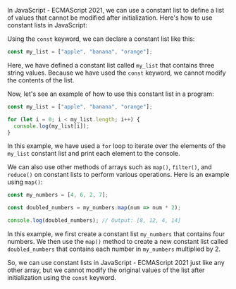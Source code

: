 In JavaScript - ECMAScript 2021, we can use a constant list to define a list of values that cannot be modified after initialization. Here's how to use constant lists in JavaScript:

Using the `const` keyword, we can declare a constant list like this:

```javascript
const my_list = ["apple", "banana", "orange"];
```

Here, we have defined a constant list called `my_list` that contains three string values. Because we have used the `const` keyword, we cannot modify the contents of the list.

Now, let's see an example of how to use this constant list in a program:

```javascript
const my_list = ["apple", "banana", "orange"];

for (let i = 0; i < my_list.length; i++) {
  console.log(my_list[i]);
}
```

In this example, we have used a `for` loop to iterate over the elements of the `my_list` constant list and print each element to the console.

We can also use other methods of arrays such as `map()`, `filter()`, and `reduce()` on constant lists to perform various operations. Here is an example using `map()`:

```javascript
const my_numbers = [4, 6, 2, 7];

const doubled_numbers = my_numbers.map(num => num * 2);

console.log(doubled_numbers); // Output: [8, 12, 4, 14]
```

In this example, we first create a constant list `my_numbers` that contains four numbers. We then use the `map()` method to create a new constant list called `doubled_numbers` that contains each number in `my_numbers` multiplied by 2.

So, we can use constant lists in JavaScript - ECMAScript 2021 just like any other array, but we cannot modify the original values of the list after initialization using the `const` keyword.